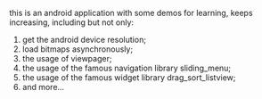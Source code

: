 this is an android application with some demos for learning, keeps increasing, including but not only:
1. get the android device resolution;
2. load bitmaps asynchronously;
3. the usage of viewpager;
4. the usage of the famous navigation library sliding_menu;
5. the usage of the famous widget library drag_sort_listview;
6. and more...
